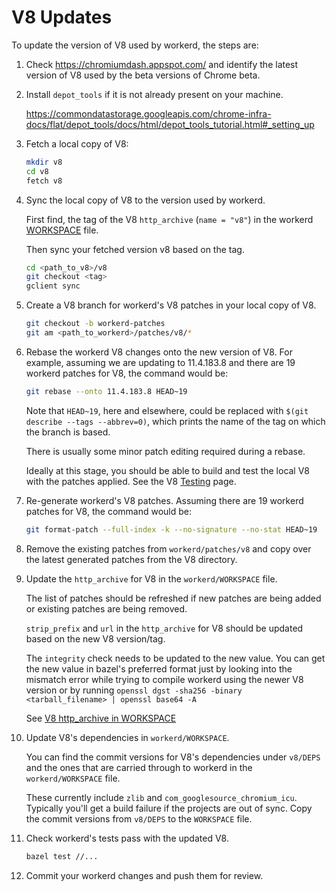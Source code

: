 # V8 Updates

To update the version of V8 used by workerd, the steps are:

1. Check <https://chromiumdash.appspot.com/> and identify the latest version of V8 used by the beta versions of Chrome beta.

2. Install `depot_tools` if it is not already present on your machine.

   <https://commondatastorage.googleapis.com/chrome-infra-docs/flat/depot_tools/docs/html/depot_tools_tutorial.html#_setting_up>

3. Fetch a local copy of V8:

   ```sh
   mkdir v8
   cd v8
   fetch v8
   ```

4. Sync the local copy of V8 to the version used by workerd.

   First find, the tag of the V8 `http_archive` (`name = "v8"`) in the workerd [WORKSPACE](../WORKSPACE) file.

   Then sync your fetched version v8 based on the tag.

   ```sh
   cd <path_to_v8>/v8
   git checkout <tag>
   gclient sync
   ```

5. Create a V8 branch for workerd's V8 patches in your local copy of V8.

   ```sh
   git checkout -b workerd-patches
   git am <path_to_workerd>/patches/v8/*
   ```

6. Rebase the workerd V8 changes onto the new version of V8. For example, assuming
   we are updating to 11.4.183.8 and there are 19 workerd patches for V8, the
   command would be:

   ```sh
   git rebase --onto 11.4.183.8 HEAD~19
   ```

   Note that `HEAD~19`, here and elsewhere, could be replaced with
   `$(git describe --tags --abbrev=0)`, which prints the name of the tag on which the
   branch is based.

   There is usually some minor patch editing required during a rebase.

   Ideally at this stage, you should be able to build and test the local V8 with the
   patches applied. See the V8 [Testing](https://v8.dev/docs/test) page.

7. Re-generate workerd's V8 patches. Assuming there are 19 workerd patches for V8,
   the command would be:

   ```sh
   git format-patch --full-index -k --no-signature --no-stat HEAD~19
   ```

8. Remove the existing patches from `workerd/patches/v8` and copy over the latest generated patches
from the V8 directory.

9. Update the `http_archive` for V8 in the `workerd/WORKSPACE` file.

    The list of patches should be refreshed if new patches are being added or existing
    patches are being removed.

    `strip_prefix` and `url` in the `http_archive` for V8 should be updated based on the new V8
    version/tag.

    The `integrity` check needs to be updated to the new value. You can get the new value in
    bazel's preferred format just by looking into the mismatch error while trying to compile
    workerd using the newer V8 version or by running
    `openssl dgst -sha256 -binary <tarball_filename> | openssl base64 -A`

    See [V8 http_archive in WORKSPACE](https://github.com/cloudflare/workerd/blob/587ad90dd1e91d2660c271018056f4189fca3501/WORKSPACE#L408)

10. Update V8's dependencies in `workerd/WORKSPACE`.

    You can find the commit versions for V8's dependencies under `v8/DEPS` and the ones
    that are carried through to workerd in the `workerd/WORKSPACE` file.

    These currently include `zlib` and `com_googlesource_chromium_icu`.
    Typically you'll get a build failure if the projects are out of sync. Copy the
    commit versions from `v8/DEPS` to the `WORKSPACE` file.

11. Check workerd's tests pass with the updated V8.

     ```sh
     bazel test //...
     ```

12. Commit your workerd changes and push them for review.
